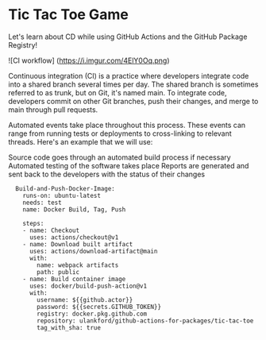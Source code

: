 # Tic Tac Toe Game

Let's learn about CD while using GitHub Actions and the GitHub Package Registry!


![CI workflow]
(https://i.imgur.com/4ElY0Oq.png)

Continuous integration (CI) is a practice where developers integrate code into a shared branch several times per day. The shared branch is sometimes referred to as trunk, but on Git, it's named main. To integrate code, developers commit on other Git branches, push their changes, and merge to main through pull requests.

Automated events take place throughout this process. These events can range from running tests or deployments to cross-linking to relevant threads. Here's an example that we will use:

Source code goes through an automated build process if necessary
Automated testing of the software takes place
Reports are generated and sent back to the developers with the status of their changes

```
  Build-and-Push-Docker-Image:
    runs-on: ubuntu-latest
    needs: test
    name: Docker Build, Tag, Push

    steps:
    - name: Checkout
      uses: actions/checkout@v1
    - name: Download built artifact
      uses: actions/download-artifact@main
      with:
        name: webpack artifacts
        path: public
    - name: Build container image
      uses: docker/build-push-action@v1
      with:
        username: ${{github.actor}}
        password: ${{secrets.GITHUB_TOKEN}}
        registry: docker.pkg.github.com
        repository: ulankford/github-actions-for-packages/tic-tac-toe
        tag_with_sha: true
 ````

